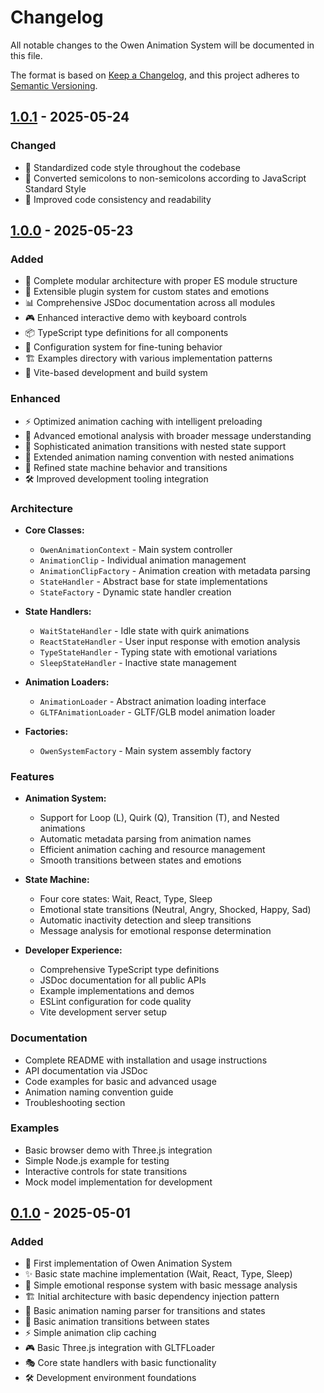 # Changelog

All notable changes to the Owen Animation System will be documented in this file.

The format is based on [Keep a Changelog](https://keepachangelog.com/en/1.0.0/),
and this project adheres to [Semantic Versioning](https://semver.org/spec/v2.0.0.html).

## [1.0.1] - 2025-05-24

### Changed

-   🎨 Standardized code style throughout the codebase
-   🔧 Converted semicolons to non-semicolons according to JavaScript Standard Style
-   📝 Improved code consistency and readability

## [1.0.0] - 2025-05-23

### Added

-   🎯 Complete modular architecture with proper ES module structure
-   🧩 Extensible plugin system for custom states and emotions
-   📊 Comprehensive JSDoc documentation across all modules
-   🎮 Enhanced interactive demo with keyboard controls
-   📦 TypeScript type definitions for all components
-   🔧 Configuration system for fine-tuning behavior
-   🏗️ Examples directory with various implementation patterns
-   🚀 Vite-based development and build system

### Enhanced

-   ⚡ Optimized animation caching with intelligent preloading
-   🤖 Advanced emotional analysis with broader message understanding
-   🔄 Sophisticated animation transitions with nested state support
-   📝 Extended animation naming convention with nested animations
-   🎨 Refined state machine behavior and transitions
-   🛠️ Improved development tooling integration

### Architecture

-   **Core Classes:**
    -   `OwenAnimationContext` - Main system controller
    -   `AnimationClip` - Individual animation management
    -   `AnimationClipFactory` - Animation creation with metadata parsing
    -   `StateHandler` - Abstract base for state implementations
    -   `StateFactory` - Dynamic state handler creation

-   **State Handlers:**
    -   `WaitStateHandler` - Idle state with quirk animations
    -   `ReactStateHandler` - User input response with emotion analysis
    -   `TypeStateHandler` - Typing state with emotional variations
    -   `SleepStateHandler` - Inactive state management

-   **Animation Loaders:**
    -   `AnimationLoader` - Abstract animation loading interface
    -   `GLTFAnimationLoader` - GLTF/GLB model animation loader

-   **Factories:**
    -   `OwenSystemFactory` - Main system assembly factory

### Features

-   **Animation System:**
    -   Support for Loop (L), Quirk (Q), Transition (T), and Nested animations
    -   Automatic metadata parsing from animation names
    -   Efficient animation caching and resource management
    -   Smooth transitions between states and emotions

-   **State Machine:**
    -   Four core states: Wait, React, Type, Sleep
    -   Emotional state transitions (Neutral, Angry, Shocked, Happy, Sad)
    -   Automatic inactivity detection and sleep transitions
    -   Message analysis for emotional response determination

-   **Developer Experience:**
    -   Comprehensive TypeScript type definitions
    -   JSDoc documentation for all public APIs
    -   Example implementations and demos
    -   ESLint configuration for code quality
    -   Vite development server setup

### Documentation

-   Complete README with installation and usage instructions
-   API documentation via JSDoc
-   Code examples for basic and advanced usage
-   Animation naming convention guide
-   Troubleshooting section

### Examples

-   Basic browser demo with Three.js integration
-   Simple Node.js example for testing
-   Interactive controls for state transitions
-   Mock model implementation for development

## [0.1.0] - 2025-05-01

### Added

-   🎉 First implementation of Owen Animation System
-   ✨ Basic state machine implementation (Wait, React, Type, Sleep)
-   🤖 Simple emotional response system with basic message analysis
-   🏗️ Initial architecture with basic dependency injection pattern
-   📝 Basic animation naming parser for transitions and states
-   🔄 Basic animation transitions between states
-   ⚡ Simple animation clip caching
-   🎮 Basic Three.js integration with GLTFLoader
-   🎭 Core state handlers with basic functionality
-   🛠️ Development environment foundations

[1.0.1]: https://gitea.kajkowalski.nl/kjanat/Owen/releases/tag/v1.0.1
[1.0.0]: https://gitea.kajkowalski.nl/kjanat/Owen/releases/tag/v1.0.0
[0.1.0]: https://gitea.kajkowalski.nl/kjanat/Owen/releases/tag/v0.1.0
